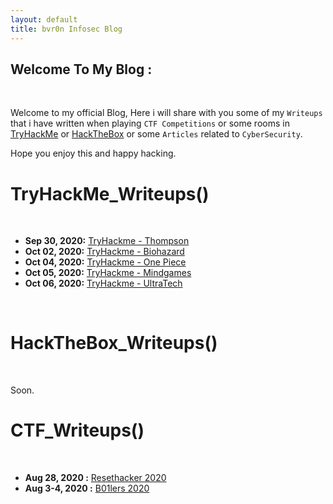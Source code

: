```yaml
---
layout: default
title: bvr0n Infosec Blog
---
```


## Welcome To My Blog :
<br>

Welcome to my official Blog, Here i will share with you some of my `Writeups` that i have written when playing `CTF Competitions` or some rooms in [TryHackMe](https://tryhackme.com/) or [HackTheBox](https://www.hackthebox.eu/) or some `Articles` related to `CyberSecurity`.

Hope you enjoy this and happy hacking.


# TryHackMe_Writeups()
<br>

- **Sep 30, 2020:** [TryHackme - Thompson](./posts/thm/thompson.md)
- **Oct 02, 2020:** [TryHackme - Biohazard](./posts/thm/Biohazard.md)
- **Oct 04, 2020:** [TryHackme - One Piece](./posts/thm/one_piece.md)
- **Oct 05, 2020:** [TryHackme - Mindgames](./posts/thm/Mindgames.md)
- **Oct 06, 2020:** [TryHackme - UltraTech](./posts/thm/UltraTech.md)

<br clear="left">


# HackTheBox_Writeups()
<br>

Soon.


# CTF_Writeups()
<br>

- **Aug 28, 2020  :** [Resethacker 2020](./posts/ctf/resethacker.md)
- **Aug 3-4, 2020 :** [B01lers 2020](./posts/ctf/b01lers.md)

<br>
<br>
<br>
